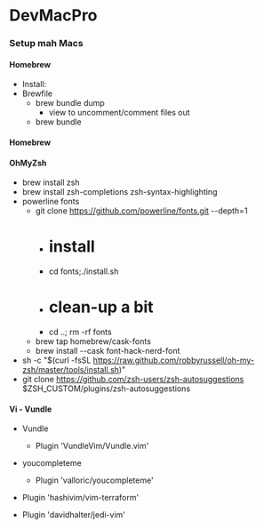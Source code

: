 # DevMacPro
### Setup mah Macs

#### Homebrew
  - Install: 
  - Brewfile
    - brew bundle dump 
      - view to uncomment/comment files out
    - brew bundle
#### Homebrew
#### OhMyZsh
  - brew install zsh
  - brew install zsh-completions zsh-syntax-highlighting
  - powerline fonts
    - git clone https://github.com/powerline/fonts.git --depth=1
      - # install
      - cd fonts;./install.sh
      - # clean-up a bit
      - cd ..; rm -rf fonts
    - brew tap homebrew/cask-fonts
    - brew install --cask font-hack-nerd-font
  - sh -c "$(curl -fsSL https://raw.github.com/robbyrussell/oh-my-zsh/master/tools/install.sh)"
  - git clone https://github.com/zsh-users/zsh-autosuggestions $ZSH_CUSTOM/plugins/zsh-autosuggestions
#### Vi - Vundle
  - Vundle
    - Plugin 'VundleVim/Vundle.vim'
  - youcompleteme
    - Plugin 'valloric/youcompleteme'

  - Plugin 'hashivim/vim-terraform'
  - Plugin 'davidhalter/jedi-vim'
